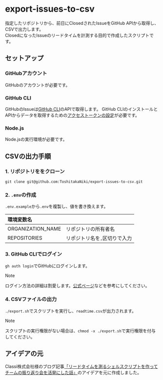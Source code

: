 # export-issues-to-csv
指定したリポジトリから、前日にClosedされたIssueをGitHub APIから取得し、CSVで出力します。  
ClosedになったIssueのリードタイムを計測する目的で作成したスクリプトです。

## セットアップ
### GitHubアカウント
GitHubのアカウントが必要です。

### GitHub CLI
GitHubのIssueは[GitHub CLI](https://docs.github.com/ja/github-cli/github-cli/about-github-cli)のAPIで取得します。 
GitHub CLIのインストールとAPIからデータを取得するための[アクセストークンの設定](https://docs.github.com/ja/authentication/keeping-your-account-and-data-secure/managing-your-personal-access-tokens)が必要です。

### Node.js
Node.jsの実行環境が必要です。

## CSVの出力手順

### 1. リポジトリををクローン
`git clone git@github.com:ToshitakaNiki/export-issues-to-csv.git`

### 2. `.env`の作成
`.env.example`から`.env`を複製し、値を書き換えます。 

| 環境変数名 | |
| :-- | :-- |
| ORGANIZATION_NAME | リポジトリの所有者名 |
| REPOSITORIES | リポジトリ名を`,`区切りで入力 |

### 3. GitHub CLIでログイン
`gh auth login`でGitHubにログインします。

> [!NOTE]
> ログイン方法の詳細は割愛します。[公式ページ](https://cli.github.com/manual/gh_auth_login)などを参考にしてください。

### 4. CSVファイルの出力
`./export.sh`でスクリプトを実行し、`readtime.csv`が出力されます。

> [!NOTE]
> スクリプトの実行権限がない場合は、`chmod -x ./export.sh`で実行権限を付与してください。

## アイデアの元
Classi株式会社様のブログ記事[「リードタイムを測るシェルスクリプトを作ってチームの振り返り会を活発にした話」](https://tech.classi.jp/entry/2024/02/28/124846)のアイデアを元に作成しました。
